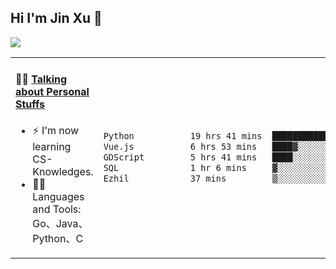 
## Hi I'm Jin Xu 👋
![](https://komarev.com/ghpvc/?username=jiayouxujin&color=brightgreen&label=PROFILE+VIEWS)



<table align="center">
<tr>
<td valign="top" width="60%">

#### 🏋️‍♀️ <a href="https://github.com/jiayouxujin" target="_blank">Talking about Personal Stuffs</a>
<!-- recent_releases starts -->

- ⚡  I'm now learning CS-Knowledges.  
- 🏊‍♂️ Languages and Tools: Go、Java、Python、C
<!-- recent_releases ends -->
</td>
<td>
 
<!--START_SECTION:waka-->

```txt
Python           19 hrs 41 mins  █████████████▓░░░░░░░░░░░   55.18 %
Vue.js           6 hrs 53 mins   ████▓░░░░░░░░░░░░░░░░░░░░   19.30 %
GDScript         5 hrs 41 mins   ████░░░░░░░░░░░░░░░░░░░░░   15.96 %
SQL              1 hr 6 mins     ▓░░░░░░░░░░░░░░░░░░░░░░░░   03.12 %
Ezhil            37 mins         ▒░░░░░░░░░░░░░░░░░░░░░░░░   01.75 %
```

<!--END_SECTION:waka-->
 
</td>
</tr>
</table>






